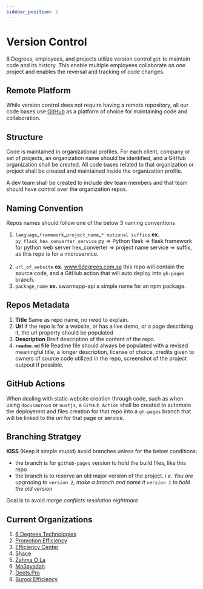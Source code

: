 ```yaml
---
sidebar_position: 2
---
```

# Version Control

6 Degrees, employees, and projects utilize version control `git` to maintain code and its history. This enable multiple employees collaborate on one project and
enables the reversal and tracking of code changes.

## Remote Platform

While version control does not require having a remote repository, all our code bases use [GitHub](https://www.github.com) as a platform of choice for maintaining code and collaboration.

## Structure

Code is maintained in organizational profiles. For each client, company or set of projects, an organization name should be identified, and a GitHub organization shall be created. All code bases related to that organization or project shall be created and maintained inside the organization profile.

A dev team shall be created to include dev team members and that team should have control over the organization repos. 

## Naming Convention

Repos names should follow one of the below 3 naming conventions

1. `language`\_`framework`\_`project_name`\_`* optional suffics`
   **ex.** `py_flask_hex_converter_service`
   py => Python
   flask => flask framework for python web server
   hex_converter => project name
   service => suffix, as this repo is for a microservice.  
    <br>
2. `url_of_website`
   **ex.** www.6degrees.com.sa
   this repo will contain the source code, and a GitHub action that will auto deploy into `gh-pages` branch.
   <br>
3. `package_name`
   **ex.** swarmapp-api
   a simple name for an npm package.

## Repos Metadata

1. **Title**
   Same as repo name, no need to explain.
   <br>
2. **Url**
   if the repo is for a website, or has a live demo, or a page describing it, the url property should be populated
   <br>
3. **Description**
   Breif description of the content of the repo.
   <br>
4. **`readme.md` file**
   Readme file should always be populated with a revised meaningful title, a longer description, license of choice, credits given to owners of source code utilized in the repo, screenshot of the project outpout if possible.

## GitHub Actions

When dealing with static website creation through code, such as when using `docusaurous` or `nuxtjs`, a `GitHub Action` shall be created to automate the deployemnt and files creation for that repo into a `gh-pages` branch that will be linked to the *url* for that page or service.

## Branching Stratgey

**KISS** (Keep it simple stupid)
avoid branches unless for the below conditions:  

* the branch is for `github-pages` version to hold the build files, like this repo
* the branch is to reserve an old major version of the project. *i.e. You are upgrading to `version 2`, make a branch and name it `version 1` to hold the old version*
  
Goal is to avoid *merge conflicts resolution nightmare*

## Current Organizations

1. [6 Degrees Technologies](https://github.com/6degrees)
2. [Promotion Efficiency](https://github.com/PromotionEfficiency)
3. [Efficiency Center](https://github.com/EfficiencyS)
4. [Shace](https://github.com/Shace-co)
5. [Zahma O La](https://github.com/zahmaola)
6. [Mo3ayadah](https://github.com/mo3aydah)
7. [Deets.Pro](https://github.com/deets-pro)
8. [Burooj Efficiency](https://github.com/Burooj-pro)

